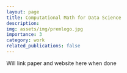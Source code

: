 ```yaml
---
layout: page
title: Computational Math for Data Science
description: 
img: assets/img/premlogo.jpg
importance: 3
category: work
related_publications: false
---
```


Will link paper and website here when done
